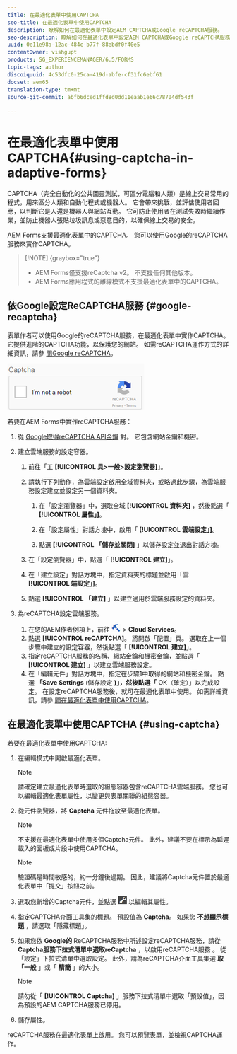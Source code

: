 ```yaml
---
title: 在最適化表單中使用CAPTCHA
seo-title: 在最適化表單中使用CAPTCHA
description: 瞭解如何在最適化表單中設定AEM CAPTCHA或Google reCAPTCHA服務。
seo-description: 瞭解如何在最適化表單中設定AEM CAPTCHA或Google reCAPTCHA服務。
uuid: 0e11e98a-12ac-484c-b77f-88ebdf0f40e5
contentOwner: vishgupt
products: SG_EXPERIENCEMANAGER/6.5/FORMS
topic-tags: author
discoiquuid: 4c53dfc0-25ca-419d-abfe-cf31fc6ebf61
docset: aem65
translation-type: tm+mt
source-git-commit: abfb6dced1ffd8d0dd11eaab1e66c78704df543f

---
```



# 在最適化表單中使用CAPTCHA{#using-captcha-in-adaptive-forms}

CAPTCHA（完全自動化的公共圖靈測試，可區分電腦和人類）是線上交易常用的程式，用來區分人類和自動化程式或機器人。 它會帶來挑戰，並評估使用者回應，以判斷它是人還是機器人與網站互動。 它可防止使用者在測試失敗時繼續作業，並防止機器人張貼垃圾訊息或惡意目的，以確保線上交易的安全。

AEM Forms支援最適化表單中的CAPTCHA。 您可以使用Google的reCAPTCHA服務來實作CAPTCHA。

>[!NOTE] {graybox=&quot;true&quot;}
>
>* AEM Forms僅支援reCaptcha v2。 不支援任何其他版本。
>* AEM Forms應用程式的離線模式不支援最適化表單中的CAPTCHA。
>



## 依Google設定ReCAPTCHA服務 {#google-recaptcha}

表單作者可以使用Google的reCAPTCHA服務，在最適化表單中實作CAPTCHA。 它提供進階的CAPTCHA功能，以保護您的網站。 如需reCAPTCHA運作方式的詳細資訊，請參 [閱Google reCAPTCHA](https://developers.google.com/recaptcha/)。

![Recaptcha](assets/recaptcha_new.png)

若要在AEM Forms中實作reCAPTCHA服務：

1. 從 [Google取得reCAPTCHA API金鑰](https://www.google.com/recaptcha/admin) 對。 它包含網站金鑰和機密。
1. 建立雲端服務的設定容器。

   1. 前往「工 **[!UICONTROL 具>一般>設定瀏覽器]**」。
   1. 請執行下列動作，為雲端設定啟用全域資料夾，或略過此步驟，為雲端服務設定建立並設定另一個資料夾。

      1. 在「設定瀏覽器」中，選取全域 **[!UICONTROL 資料夾]** ，然後點選「 **[!UICONTROL 屬性」]**。

      1. 在「設定屬性」對話方塊中，啟用「 **[!UICONTROL 雲端設定」]**。
      1. 點選 **[!UICONTROL 「儲存並關閉]** 」以儲存設定並退出對話方塊。
   1. 在「設定瀏覽器」中，點選「 **[!UICONTROL 建立]**」。
   1. 在「建立設定」對話方塊中，指定資料夾的標題並啟用「雲 **[!UICONTROL 端設定」]**。
   1. 點選 **[!UICONTROL 「建立]** 」以建立適用於雲端服務設定的資料夾。


1. 為reCAPTCHA設定雲端服務。

   1. 在您的AEM作者例項上，前往 ![tools-1](assets/tools-1.png) > **Cloud Services**。
   1. 點選 **[!UICONTROL reCAPTCHA]**。 將開啟「配置」頁。 選取在上一個步驟中建立的設定容器，然後點選「 **[!UICONTROL 建立]**」。
   1. 指定reCAPTCHA服務的名稱、網站金鑰和機密金鑰，並點選「 **[!UICONTROL 建立]** 」以建立雲端服務設定。
   1. 在「編輯元件」對話方塊中，指定在步驟1中取得的網站和機密金鑰。 點選 **「Save Settings** (儲存設定 **)」，然後點選「** OK（確定）」以完成設定。
   在設定reCAPTCHA服務後，就可在最適化表單中使用。 如需詳細資訊，請參 [閱在最適化表單中使用CAPTCHA](#using-captcha)。

## 在最適化表單中使用CAPTCHA {#using-captcha}

若要在最適化表單中使用CAPTCHA:

1. 在編輯模式中開啟最適化表單。

   >[!NOTE]
   >
   >請確定建立最適化表單時選取的組態容器包含reCAPTCHA雲端服務。 您也可以編輯最適化表單屬性，以變更與表單關聯的組態容器。

1. 從元件瀏覽器，將 **Captcha** 元件拖放至最適化表單。

   >[!NOTE]
   >
   >不支援在最適化表單中使用多個Captcha元件。 此外，建議不要在標示為延遲載入的面板或片段中使用CAPTCHA。

   >[!NOTE]
   >
   >驗證碼是時間敏感的，約一分鐘後過期。 因此，建議將Captcha元件置於最適化表單中「提交」按鈕之前。

1. 選取您新增的Captcha元件，並點選 ![cmppr](assets/cmppr.png) 以編輯其屬性。
1. 指定CAPTCHA介面工具集的標題。 預設值為 **Captcha**。 如果您 **不想顯示標題** ，請選取「隱藏標題」。
1. 如果您依 **Google的** ReCAPTCHA服務中所述設定reCAPTCHA服務，請從 **Captcha服務下拉式清單中選取reCaptcha** ，以啟用reCAPTCHA服務 [](#google-recaptcha)。 從「設定」下拉式清單中選取設定。 此外，請為reCAPTCHA介面工具集選 **取「一般** 」或「 **精簡** 」的大小。

   >[!NOTE]
   >
   >請勿從「 **[!UICONTROL Captcha]** 」服務下拉式清單中選取「預設值」，因為預設的AEM CAPTCHA服務已停用。

1. 儲存屬性。

reCAPTCHA服務在最適化表單上啟用。 您可以預覽表單，並檢視CAPTCHA運作。
